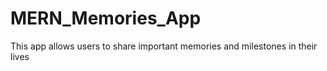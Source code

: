 # MERN_Memories_App
This app allows users to share important memories and milestones in their lives
